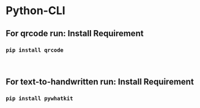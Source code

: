# Python-CLI

<h2><b>For qrcode run: Install Requirement</b></h2>
<h3><code>pip install qrcode</code></h3>
<br>
<h2><b>For text-to-handwritten run: Install Requirement</b></h2>
<h3><code>pip install pywhatkit</code></h3>
